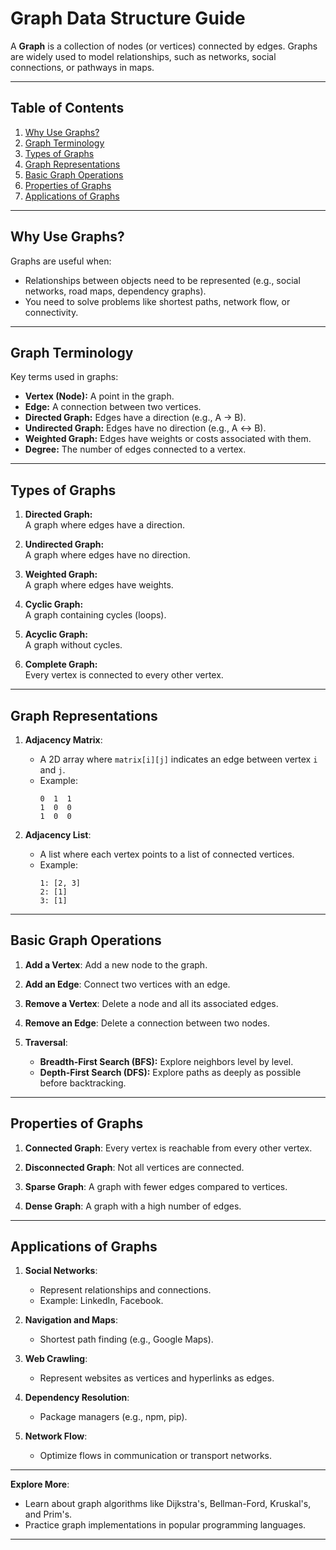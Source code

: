 # Graph Data Structure Guide

A **Graph** is a collection of nodes (or vertices) connected by edges. Graphs are widely used to model relationships, such as networks, social connections, or pathways in maps.

---

## Table of Contents
1. [Why Use Graphs?](#why-use-graphs)
2. [Graph Terminology](#graph-terminology)
3. [Types of Graphs](#types-of-graphs)
4. [Graph Representations](#graph-representations)
5. [Basic Graph Operations](#basic-graph-operations)
6. [Properties of Graphs](#properties-of-graphs)
7. [Applications of Graphs](#applications-of-graphs)

---

## Why Use Graphs?

Graphs are useful when:
- Relationships between objects need to be represented (e.g., social networks, road maps, dependency graphs).
- You need to solve problems like shortest paths, network flow, or connectivity.

---

## Graph Terminology

Key terms used in graphs:
- **Vertex (Node):** A point in the graph.
- **Edge:** A connection between two vertices.
- **Directed Graph:** Edges have a direction (e.g., A → B).
- **Undirected Graph:** Edges have no direction (e.g., A ↔ B).
- **Weighted Graph:** Edges have weights or costs associated with them.
- **Degree:** The number of edges connected to a vertex.

---

## Types of Graphs

1. **Directed Graph:**  
   A graph where edges have a direction.

2. **Undirected Graph:**  
   A graph where edges have no direction.

3. **Weighted Graph:**  
   A graph where edges have weights.

4. **Cyclic Graph:**  
   A graph containing cycles (loops).

5. **Acyclic Graph:**  
   A graph without cycles.

6. **Complete Graph:**  
   Every vertex is connected to every other vertex.

---

## Graph Representations

1. **Adjacency Matrix**:
   - A 2D array where `matrix[i][j]` indicates an edge between vertex `i` and `j`.
   - Example:
     ```
     0  1  1
     1  0  0
     1  0  0
     ```

2. **Adjacency List**:
   - A list where each vertex points to a list of connected vertices.
   - Example:
     ```
     1: [2, 3]
     2: [1]
     3: [1]
     ```

---

## Basic Graph Operations

1. **Add a Vertex**:
   Add a new node to the graph.

2. **Add an Edge**:
   Connect two vertices with an edge.

3. **Remove a Vertex**:
   Delete a node and all its associated edges.

4. **Remove an Edge**:
   Delete a connection between two nodes.

5. **Traversal**:
   - **Breadth-First Search (BFS):** Explore neighbors level by level.
   - **Depth-First Search (DFS):** Explore paths as deeply as possible before backtracking.

---

## Properties of Graphs

1. **Connected Graph**:
   Every vertex is reachable from every other vertex.

2. **Disconnected Graph**:
   Not all vertices are connected.

3. **Sparse Graph**:
   A graph with fewer edges compared to vertices.

4. **Dense Graph**:
   A graph with a high number of edges.

---

## Applications of Graphs

1. **Social Networks**:
   - Represent relationships and connections.
   - Example: LinkedIn, Facebook.

2. **Navigation and Maps**:
   - Shortest path finding (e.g., Google Maps).

3. **Web Crawling**:
   - Represent websites as vertices and hyperlinks as edges.

4. **Dependency Resolution**:
   - Package managers (e.g., npm, pip).

5. **Network Flow**:
   - Optimize flows in communication or transport networks.

---

**Explore More**:
- Learn about graph algorithms like Dijkstra's, Bellman-Ford, Kruskal's, and Prim's.
- Practice graph implementations in popular programming languages.

---

